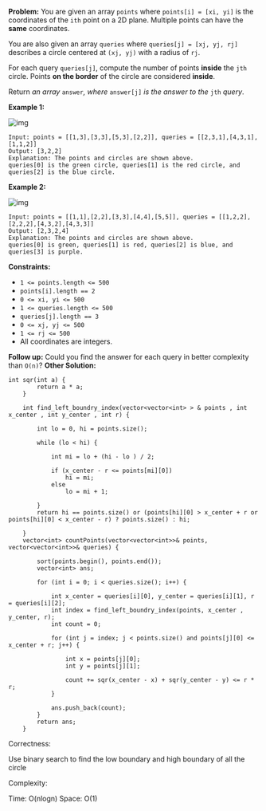 **Problem:**
You are given an array `points` where `points[i] = [xi, yi]` is the coordinates of the `ith` point on a 2D plane. Multiple points can have the **same** coordinates.

You are also given an array `queries` where `queries[j] = [xj, yj, rj]` describes a circle centered at `(xj, yj)` with a radius of `rj`.

For each query `queries[j]`, compute the number of points **inside** the `jth` circle. Points **on the border** of the circle are considered **inside**.

Return *an array* `answer`*, where* `answer[j]` *is the answer to the* `jth` *query*.

 

**Example 1:**

![img](https://assets.leetcode.com/uploads/2021/03/25/chrome_2021-03-25_22-34-16.png)

```
Input: points = [[1,3],[3,3],[5,3],[2,2]], queries = [[2,3,1],[4,3,1],[1,1,2]]
Output: [3,2,2]
Explanation: The points and circles are shown above.
queries[0] is the green circle, queries[1] is the red circle, and queries[2] is the blue circle.
```

**Example 2:**

![img](https://assets.leetcode.com/uploads/2021/03/25/chrome_2021-03-25_22-42-07.png)

```
Input: points = [[1,1],[2,2],[3,3],[4,4],[5,5]], queries = [[1,2,2],[2,2,2],[4,3,2],[4,3,3]]
Output: [2,3,2,4]
Explanation: The points and circles are shown above.
queries[0] is green, queries[1] is red, queries[2] is blue, and queries[3] is purple.
```

 

**Constraints:**

- `1 <= points.length <= 500`
- `points[i].length == 2`
- `0 <= xi, yi <= 500`
- `1 <= queries.length <= 500`
- `queries[j].length == 3`
- `0 <= xj, yj <= 500`
- `1 <= rj <= 500`
- All coordinates are integers.

 

**Follow up:** Could you find the answer for each query in better complexity than `O(n)`?
**Other Solution:**
```
int sqr(int a) {
        return a * a;
    }

    int find_left_boundry_index(vector<vector<int> > & points , int x_center , int y_center , int r) {

        int lo = 0, hi = points.size();

        while (lo < hi) {

            int mi = lo + (hi - lo ) / 2;

            if (x_center - r <= points[mi][0])
                hi = mi;
            else
                lo = mi + 1;

        }
        return hi == points.size() or (points[hi][0] > x_center + r or points[hi][0] < x_center - r) ? points.size() : hi;

    }
    vector<int> countPoints(vector<vector<int>>& points, vector<vector<int>>& queries) {

        sort(points.begin(), points.end());
        vector<int> ans;

        for (int i = 0; i < queries.size(); i++) {

            int x_center = queries[i][0], y_center = queries[i][1], r = queries[i][2];
            int index = find_left_boundry_index(points, x_center , y_center, r); 
            int count = 0;

            for (int j = index; j < points.size() and points[j][0] <= x_center + r; j++) {

                int x = points[j][0];
                int y = points[j][1];
               
                count += sqr(x_center - x) + sqr(y_center - y) <= r * r;
            }

            ans.push_back(count);
        }
        return ans;
    }
```
Correctness:

Use binary search to find the low boundary and high boundary of all the circle

Complexity:

Time: O(nlogn)
Space: O(1)